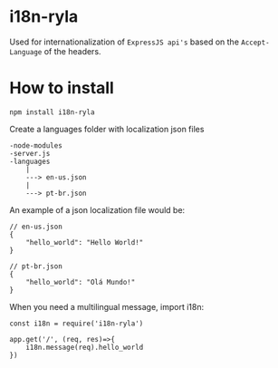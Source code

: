 # i18n-ryla
Used for internationalization of ``ExpressJS api's`` based on the ``Accept-Language`` of the headers.

# How to install
```
npm install i18n-ryla
```
Create a languages folder with localization json files

```
-node-modules
-server.js
-languages
    |
    ---> en-us.json
    |
    ---> pt-br.json
```
An example of a json localization file would be:

```
// en-us.json
{
    "hello_world": "Hello World!"
}
```
```
// pt-br.json
{
    "hello_world": "Olá Mundo!"
}
```

When you need a multilingual message, import i18n:

```
const i18n = require('i18n-ryla')

app.get('/', (req, res)=>{
    i18n.message(req).hello_world
})
```
